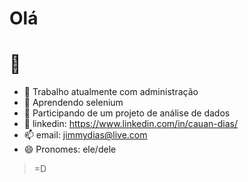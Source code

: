# Olá <h1>👋
  
- 🔭 Trabalho atualmente com administração 
- 🌱 Aprendendo selenium 
- 👯 Participando de um projeto de análise de dados  
- 💬 linkedin: <https://www.linkedin.com/in/cauan-dias/> 
- 📫 email: jimmydias@live.com 
- 😄 Pronomes: ele/dele 
 
> =D

